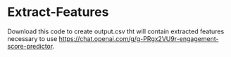 # Extract-Features
Download this code to create output.csv tht will contain extracted features necessary to use https://chat.openai.com/g/g-PRgx2VU9r-engagement-score-predictor.
